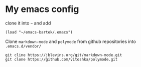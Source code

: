 My emacs config
===============

clone it into `~` and add

    (load "~/emacs-bartek/.emacs")
    
Clone `markdown-mode` and `polymode` from github repositories into
`.emacs.d/vendor/`

    git cline https://jblevins.org/git/markdown-mode.git
    git clone https://github.com/vitoshka/polymode.git

